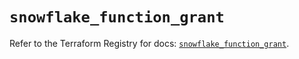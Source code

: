 # `snowflake_function_grant`

Refer to the Terraform Registry for docs: [`snowflake_function_grant`](https://registry.terraform.io/providers/snowflake-labs/snowflake/0.89.0/docs/resources/function_grant).
